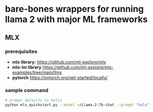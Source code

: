# bare-bones wrappers for running llama 2 with major ML frameworks

## MLX

### prerequisites

- **mlx library:**
https://github.com/ml-explore/mlx
- **mlx-lm library**
https://github.com/ml-explore/mlx-examples/tree/main/llms
- **pytorch**
https://pytorch.org/get-started/locally/

### sample command
```sh
# prompt defaults to hello
python mlx_quickstart.py --model ~/Llama-2-7b-chat --prompt "hola"
```
